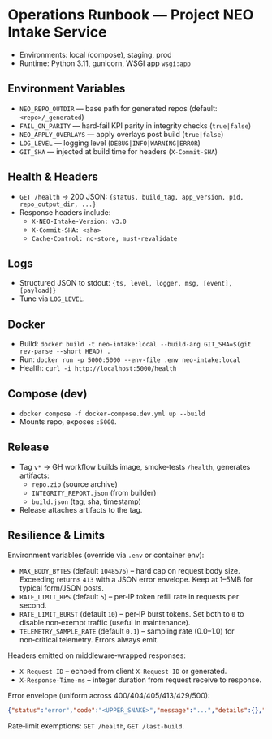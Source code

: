 # Operations Runbook — Project NEO Intake Service

- Environments: local (compose), staging, prod
- Runtime: Python 3.11, gunicorn, WSGI app `wsgi:app`

## Environment Variables
- `NEO_REPO_OUTDIR` — base path for generated repos (default: `<repo>/_generated`)
- `FAIL_ON_PARITY` — hard‑fail KPI parity in integrity checks (`true|false`)
- `NEO_APPLY_OVERLAYS` — apply overlays post build (`true|false`)
- `LOG_LEVEL` — logging level (`DEBUG|INFO|WARNING|ERROR`)
- `GIT_SHA` — injected at build time for headers (`X-Commit-SHA`)

## Health & Headers
- `GET /health` → 200 JSON: `{status, build_tag, app_version, pid, repo_output_dir, ...}`
- Response headers include:
  - `X-NEO-Intake-Version: v3.0`
  - `X-Commit-SHA: <sha>`
  - `Cache-Control: no-store, must-revalidate`

## Logs
- Structured JSON to stdout: `{ts, level, logger, msg, [event], [payload]}`
- Tune via `LOG_LEVEL`.

## Docker
- Build: `docker build -t neo-intake:local --build-arg GIT_SHA=$(git rev-parse --short HEAD) .`
- Run: `docker run -p 5000:5000 --env-file .env neo-intake:local`
- Health: `curl -i http://localhost:5000/health`

## Compose (dev)
- `docker compose -f docker-compose.dev.yml up --build`
- Mounts repo, exposes `:5000`.

## Release
- Tag `v*` → GH workflow builds image, smoke‑tests `/health`, generates artifacts:
  - `repo.zip` (source archive)
  - `INTEGRITY_REPORT.json` (from builder)
  - `build.json` (tag, sha, timestamp)
- Release attaches artifacts to the tag.


## Resilience & Limits

Environment variables (override via `.env` or container env):

- `MAX_BODY_BYTES` (default `1048576`) – hard cap on request body size. Exceeding returns `413` with a JSON error envelope. Keep at 1–5MB for typical form/JSON posts.
- `RATE_LIMIT_RPS` (default `5`) – per‑IP token refill rate in requests per second.
- `RATE_LIMIT_BURST` (default `10`) – per‑IP burst tokens. Set both to `0` to disable non‑exempt traffic (useful in maintenance).
- `TELEMETRY_SAMPLE_RATE` (default `0.1`) – sampling rate (0.0–1.0) for non‑critical telemetry. Errors always emit.

Headers emitted on middleware‑wrapped responses:
- `X-Request-ID` – echoed from client `X-Request-ID` or generated.
- `X-Response-Time-ms` – integer duration from request receive to response.

Error envelope (uniform across 400/404/405/413/429/500):

```json
{"status":"error","code":"<UPPER_SNAKE>","message":"...","details":{},"req_id":"..."}
```

Rate‑limit exemptions: `GET /health`, `GET /last-build`.
